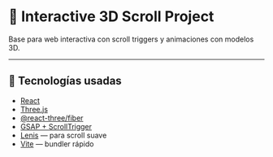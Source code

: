 # 🚀 Interactive 3D Scroll Project

Base para web interactiva con scroll triggers y animaciones con modelos 3D.

---

## 🧩 Tecnologías usadas

- [React](https://react.dev/)
- [Three.js](https://threejs.org/)
- [@react-three/fiber](https://docs.pmnd.rs/react-three-fiber/getting-started/introduction)
- [GSAP + ScrollTrigger](https://greensock.com/scrolltrigger/)
- [Lenis](https://lenis.studiofreight.com/) — para scroll suave
- [Vite](https://vitejs.dev/) — bundler rápido

